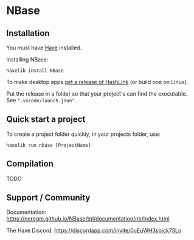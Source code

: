 # NBase

## Installation

You must have [Haxe](https://haxe.org) installed.

Installing NBase:
```
haxelib install NBase
```

To make desktop apps [get a release of HashLink](https://github.com/HaxeFoundation/hashlink/releases) (or build one on Linux).

Put the release in a folder so that your project's can find the executable. See `".vscode/launch.json"`.

## Quick start a project

To create a project folder quickly, in your projects folder, use: 
```
haxelib run nbase [ProjectName]
```

## Compilation

TODO

## Support / Community

Documentation: https://nerogm.github.io/NBase/tpl/documentation/nb/index.html

The Haxe Discord: https://discordapp.com/invite/0uEuWH3spjck73Lo
